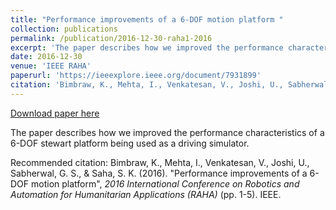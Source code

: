 ```yaml
---
title: "Performance improvements of a 6-DOF motion platform "
collection: publications
permalink: /publication/2016-12-30-raha1-2016
excerpt: 'The paper describes how we improved the performance characteristics of a 6-DOF stewart platform being used as a driving simulator.'
date: 2016-12-30
venue: 'IEEE RAHA'
paperurl: 'https://ieeexplore.ieee.org/document/7931899'
citation: 'Bimbraw, K., Mehta, I., Venkatesan, V., Joshi, U., Sabherwal, G. S., &amp; Saha, S. K. (2016). &quot;Performance improvements of a 6-DOF motion platform&quot;, <i> 2016 International Conference on Robotics and Automation for Humanitarian Applications (RAHA) </i> (pp. 1-5). IEEE.'
---
```


<a href='https://ieeexplore.ieee.org/document/7931899'>Download paper here</a>

The paper describes how we improved the performance characteristics of a 6-DOF stewart platform being used as a driving simulator.

Recommended citation: Bimbraw, K., Mehta, I., Venkatesan, V., Joshi, U., Sabherwal, G. S., & Saha, S. K. (2016). "Performance improvements of a 6-DOF motion platform", <i> 2016 International Conference on Robotics and Automation for Humanitarian Applications (RAHA) </i> (pp. 1-5). IEEE.